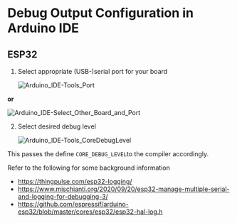 # Debug Output Configuration in Arduino IDE

## ESP32

1. Select appropriate (USB-)serial port for your board
   
    ![Arduino_IDE-Tools_Port](https://github.com/matthias-bs/BresserWeatherSensorTTN/assets/83612361/be496bf8-89ce-4db5-b1bf-c88a7f5e99cb)

**or**

   ![Arduino_IDE-Select_Other_Board_and_Port](https://github.com/matthias-bs/BresserWeatherSensorTTN/assets/83612361/ac847f23-4fe6-4111-929f-ac6d36cb8a53)
  
2. Select desired debug level

    ![Arduino_IDE-Tools_CoreDebugLevel](https://github.com/matthias-bs/BresserWeatherSensorTTN/assets/83612361/72a8b1d9-8d39-41fc-9658-78b432b73d56)

  This passes the define `CORE_DEBUG_LEVEL`to the compiler accordingly.

Refer to the following for some background information
* https://thingpulse.com/esp32-logging/
* https://www.mischianti.org/2020/09/20/esp32-manage-multiple-serial-and-logging-for-debugging-3/
* https://github.com/espressif/arduino-esp32/blob/master/cores/esp32/esp32-hal-log.h
